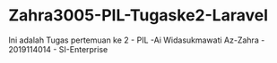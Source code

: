 # Zahra3005-PIL-Tugaske2-Laravel
Ini adalah Tugas pertemuan ke 2 - PIL -Ai Widasukmawati Az-Zahra - 2019114014 - SI-Enterprise
